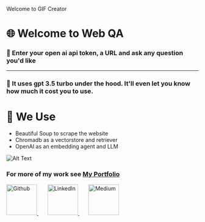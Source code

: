 
Welcome to GIF Creator

# 🌐 Welcome to Web QA

### 🏁 Enter your open ai api token, a URL and ask any question you'd like
---
### 📨 It uses gpt 3.5 turbo under the hood. It'll even let you know how much it cost you to use. 

# 🔧 We Use
- Beautiful Soup to scrape the website
- Chromadb as a vectorstore and retriever
- OpenAI as an embedding agent and LLM

![Alt Text](export.gif)


### For more of my work see [My Portfolio](https://generative-ai-portfolio-daukgnhrbwu5cugphlvjmm.streamlit.app/)

<a href="https://github.com/JesseHenson"  >
<img alt='Github' src="images/github.png" data-canonical-src="https://gyazo.com/eb5c5741b6a9a16c692170a41a49c858.png" width="80" height="80" />
</a> 
&nbsp;
&nbsp;
&nbsp;  
<a href="https://www.linkedin.com/in/jessehensonai" >
<img alt='LinkedIn' src="images/linkedin.png" width="80" height="80" />
</a>
&nbsp;
&nbsp;
&nbsp;  
<a href="https://medium.com/@jesse.henson" >
<img alt='Medium'  src="images/medium.png" width="80" height="80" />
</a>



